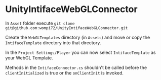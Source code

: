 # UnityIntifaceWebGLConnector

In `Asset` folder execute `git clone git@github.com:wompi72/UnityIntifaceWebGLConnector.git`

Create the `WebGLTemplates` directory (in `Assets`) and move or copy the `IntifaceTemplate` directory into that directory.

In the `Project Settings/Player` you can now select `IntifaceTemplate` as your WebGL Template.

Methods in the `IntifaceConnector.cs` shouldn't be called before the `clientInitialized` is true or the `onClientInit` is invoked.